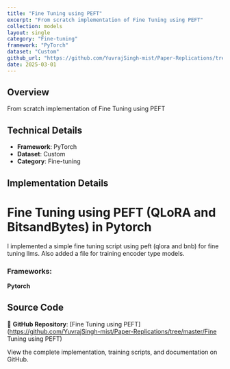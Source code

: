 ```yaml
---
title: "Fine Tuning using PEFT"
excerpt: "From scratch implementation of Fine Tuning using PEFT"
collection: models
layout: single
category: "Fine-tuning"
framework: "PyTorch"
dataset: "Custom"
github_url: "https://github.com/YuvrajSingh-mist/Paper-Replications/tree/master/Fine Tuning using PEFT"
date: 2025-03-01
---
```


## Overview
From scratch implementation of Fine Tuning using PEFT

## Technical Details
- **Framework**: PyTorch
- **Dataset**: Custom
- **Category**: Fine-tuning

## Implementation Details

# Fine Tuning using PEFT (QLoRA and BitsandBytes) in Pytorch

I implemented a simple fine tuning script using peft (qlora and bnb) for fine tuning llms.
Also added a file for training encoder type models.

### Frameworks:
**Pytorch**

## Source Code
📁 **GitHub Repository**: [Fine Tuning using PEFT](https://github.com/YuvrajSingh-mist/Paper-Replications/tree/master/Fine Tuning using PEFT)

View the complete implementation, training scripts, and documentation on GitHub.
